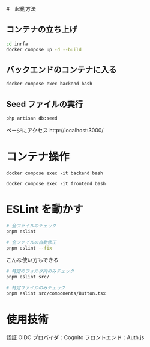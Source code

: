 #　起動方法

## コンテナの立ち上げ

```bash
cd inrfa
docker compose up -d --build
```

## バックエンドのコンテナに入る

```bash
docker compose exec backend bash
```

## Seed ファイルの実行

```docker
php artisan db:seed
```

ページにアクセス
http://localhost:3000/

# コンテナ操作

```be
docker compose exec -it backend bash
```

```fe
docker compose exec -it frontend bash
```

# ESLint を動かす

```bash
# 全ファイルのチェック
pnpm eslint

# 全ファイルの自動修正
pnpm eslint --fix
```

こんな使い方もできる

```bash
# 特定のフォルダ内のみチェック
pnpm eslint src/

# 特定ファイルのみチェック
pnpm eslint src/components/Button.tsx
```

# 使用技術

認証
OIDC プロバイダ：Cognito
フロントエンド：Auth.js
